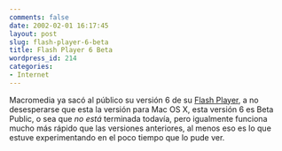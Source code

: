 ```yaml
---
comments: false
date: 2002-02-01 16:17:45
layout: post
slug: flash-player-6-beta
title: Flash Player 6 Beta
wordpress_id: 214
categories:
- Internet
---
```


Macromedia ya sacó al público su versión 6 de su [Flash Player](http://www.macromedia.com/shockwave/download/beta/flashplayer6/), a no desesperarse que esta la versión para Mac OS X, esta versión 6 es Beta Public, o sea que _no está_ terminada todavía, pero igualmente funciona mucho más rápido que las versiones anteriores, al menos eso es lo que estuve experimentando en el poco tiempo que lo pude ver.




 
